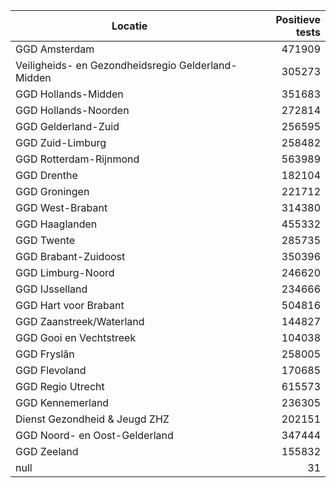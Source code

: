 | Locatie | Positieve tests |
|---------|----------------:|
| GGD Amsterdam                            | 471909 |
| Veiligheids- en Gezondheidsregio Gelderland-Midden | 305273 |
| GGD Hollands-Midden                      | 351683 |
| GGD Hollands-Noorden                     | 272814 |
| GGD Gelderland-Zuid                      | 256595 |
| GGD Zuid-Limburg                         | 258482 |
| GGD Rotterdam-Rijnmond                   | 563989 |
| GGD Drenthe                              | 182104 |
| GGD Groningen                            | 221712 |
| GGD West-Brabant                         | 314380 |
| GGD Haaglanden                           | 455332 |
| GGD Twente                               | 285735 |
| GGD Brabant-Zuidoost                     | 350396 |
| GGD Limburg-Noord                        | 246620 |
| GGD IJsselland                           | 234666 |
| GGD Hart voor Brabant                    | 504816 |
| GGD Zaanstreek/Waterland                 | 144827 |
| GGD Gooi en Vechtstreek                  | 104038 |
| GGD Fryslân                              | 258005 |
| GGD Flevoland                            | 170685 |
| GGD Regio Utrecht                        | 615573 |
| GGD Kennemerland                         | 236305 |
| Dienst Gezondheid & Jeugd ZHZ            | 202151 |
| GGD Noord- en Oost-Gelderland            | 347444 |
| GGD Zeeland                              | 155832 |
| null                                     |    31 |

